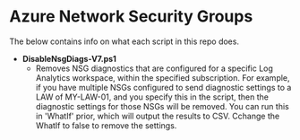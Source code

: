 # Azure Network Security Groups

The below contains info on what each script in this repo does.

- **DisableNsgDiags-V7.ps1**
  - Removes NSG diagnostics that are configured for a specific Log Analytics workspace, within the specified subscription. For example, if you have multiple NSGs configured to send diagnostic settings to a LAW of MY-LAW-01, and you specify this in the script, then the diagnostic settings for those NSGs will be removed.
    You can run this in 'WhatIf' prior, which will output the results to CSV. Cchange the WhatIf to false to remove the settings.
